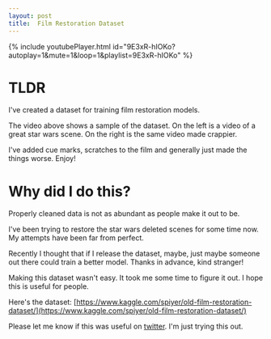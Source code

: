 ```yaml
---
layout: post
title:  Film Restoration Dataset
---
```


{% include youtubePlayer.html id="9E3xR-hIOKo?autoplay=1&mute=1&loop=1&playlist=9E3xR-hIOKo" %}

# TLDR

I've created a dataset for training film restoration models. 

The video above shows a sample of the dataset. On the left is a video of a great star wars scene. On the right is the same video made crappier. 

I've added cue marks, scratches to the film and generally just made the things worse. Enjoy!

# Why did I do this?

Properly cleaned data is not as abundant as people make it out to be.

I've been trying to restore the star wars deleted scenes for some time now. My attempts have been far from perfect. 

Recently I thought that if I release the dataset, maybe, just maybe someone out there could train a better model. Thanks in advance, kind stranger!

Making this dataset wasn't easy. It took me some time to figure it out. I hope this is useful for people. 

Here's the dataset: [https://www.kaggle.com/spiyer/old-film-restoration-dataset/](https://www.kaggle.com/spiyer/old-film-restoration-dataset/)

Please let me know if this was useful on [twitter](https://twitter.com/neeliyer11). I'm just trying this out. 



